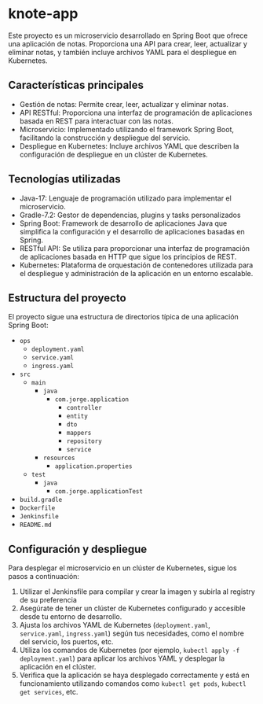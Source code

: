 # knote-app

Este proyecto es un microservicio desarrollado en Spring Boot que ofrece una aplicación de notas. Proporciona una API para crear, leer, actualizar y eliminar notas, y también incluye archivos YAML para el despliegue en Kubernetes.

## Características principales

- Gestión de notas: Permite crear, leer, actualizar y eliminar notas.
- API RESTful: Proporciona una interfaz de programación de aplicaciones basada en REST para interactuar con las notas.
- Microservicio: Implementado utilizando el framework Spring Boot, facilitando la construcción y despliegue del servicio.
- Despliegue en Kubernetes: Incluye archivos YAML que describen la configuración de despliegue en un clúster de Kubernetes.

## Tecnologías utilizadas

- Java-17: Lenguaje de programación utilizado para implementar el microservicio.
- Gradle-7.2: Gestor de dependencias, plugins y tasks personalizados
- Spring Boot: Framework de desarrollo de aplicaciones Java que simplifica la configuración y el desarrollo de aplicaciones basadas en Spring.
- RESTful API: Se utiliza para proporcionar una interfaz de programación de aplicaciones basada en HTTP que sigue los principios de REST.
- Kubernetes: Plataforma de orquestación de contenedores utilizada para el despliegue y administración de la aplicación en un entorno escalable.

## Estructura del proyecto

El proyecto sigue una estructura de directorios típica de una aplicación Spring Boot:

- `ops`
    - `deployment.yaml`
    - `service.yaml`
    - `ingress.yaml`
- `src`
    - `main`
        - `java`
            - `com.jorge.application`
                - `controller`
                - `entity`
                - `dto`
                - `mappers`
                - `repository`
                - `service`
        - `resources`
            - `application.properties`
    - `test`
        - `java`
            - `com.jorge.applicationTest`
- `build.gradle`
- `Dockerfile`
- `Jenkinsfile`
- `README.md`


## Configuración y despliegue

Para desplegar el microservicio en un clúster de Kubernetes, sigue los pasos a continuación:


1. Utilizar el Jenkinsfile para compilar y crear la imagen y subirla al registry de su preferencia
2. Asegúrate de tener un clúster de Kubernetes configurado y accesible desde tu entorno de desarrollo.
3. Ajusta los archivos YAML de Kubernetes (`deployment.yaml`, `service.yaml`, `ingress.yaml`) según tus necesidades, como el nombre del servicio, los puertos, etc.
4. Utiliza los comandos de Kubernetes (por ejemplo, `kubectl apply -f deployment.yaml`) para aplicar los archivos YAML y desplegar la aplicación en el clúster.
5. Verifica que la aplicación se haya desplegado correctamente y está en funcionamiento utilizando comandos como `kubectl get pods`, `kubectl get services`, etc.

